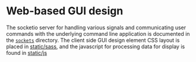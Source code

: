 # Web-based GUI design

The socketio server for handling various signals and communicating user commands
with the underlying command line application is documented in the
[`sockets`](sockets) directory. The client side GUI design element CSS layout is
placed in [static/sass](static), and the javascript for processing data for
display is found in [static/js](static)